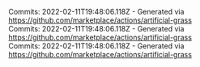 Commits: 2022-02-11T19:48:06.118Z - Generated via https://github.com/marketplace/actions/artificial-grass
<br>
Commits: 2022-02-11T19:48:06.118Z - Generated via https://github.com/marketplace/actions/artificial-grass
<br>
Commits: 2022-02-11T19:48:06.118Z - Generated via https://github.com/marketplace/actions/artificial-grass
<br>
